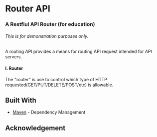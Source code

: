 

# Router API

### A Restfiul API Router (for education) 
###### This is for demonstration purposes only.
A routing API provides a means for routing API request intended for API servers. 
 


#### I. Router
The "router" is use to control which type of HTTP requested(GET/PUT/DELETE/POST/etc) is allowable.


## Built With 
   * [Maven](https://maven.apache.org/) - Dependency Management
        
        
        
## Acknowledgement
